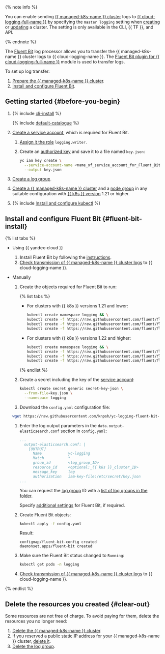 {% note info %}

You can enable sending [{{ managed-k8s-name }} cluster](../managed-kubernetes/concepts/index.md#kubernetes-cluster) logs to [{{ cloud-logging-full-name }}](../logging/) by specifying the `master logging` setting when [creating](../managed-kubernetes/operations/kubernetes-cluster/kubernetes-cluster-create.md) or [updating](../managed-kubernetes/operations/kubernetes-cluster/kubernetes-cluster-update.md) a cluster. The setting is only available in the CLI, {{ TF }}, and API.

{% endnote %}

The [Fluent Bit](https://fluentbit.io/) log processor allows you to transfer the {{ managed-k8s-name }} cluster logs to {{ cloud-logging-name }}. The [Fluent Bit plugin for {{ cloud-logging-full-name }}](https://github.com/yandex-cloud/fluent-bit-plugin-yandex) module is used to transfer logs.

To set up log transfer:
1. [Prepare the {{ managed-k8s-name }} cluster](#configure-cluster).
1. [Install and configure Fluent Bit](#fluent-bit-install).

## Getting started {#before-you-begin}

1. {% include [cli-install](../_includes/cli-install.md) %}

   {% include [default-catalogue](../_includes/default-catalogue.md) %}

1. [Create a service account](../iam/operations/sa/create.md), which is required for Fluent Bit.
   1. [Assign it the role](../iam/operations/sa/assign-role-for-sa.md) `logging.writer`.
   1. Create an [authorized key](../iam/operations/authorized-key/create.md) and save it to a file named `key.json`:

      ```bash
      yc iam key create \
        --service-account-name <name_of_service_account_for_Fluent_Bit> \
        --output key.json
      ```

1. [Create a log group](../logging/operations/create-group.md).
1. [Create a {{ managed-k8s-name }} cluster](../managed-kubernetes/operations/kubernetes-cluster/kubernetes-cluster-create.md) and a [node group](../managed-kubernetes/operations/node-group/node-group-create.md) in any suitable configuration with [{{ k8s }} version](../managed-kubernetes/concepts/release-channels-and-updates.md) 1.21 or higher.

1. {% include [Install and configure kubectl](../_includes/managed-kubernetes/kubectl-install.md) %}

## Install and configure Fluent Bit {#fluent-bit-install}

{% list tabs %}

- Using {{ yandex-cloud }}

   1. Install Fluent Bit by following the [instructions](../managed-kubernetes/operations/applications/fluentbit.md).
   1. [Check transmission of {{ managed-k8s-name }} cluster logs](../logging/operations/read-logs.md) to {{ cloud-logging-name }}.

- Manually

   1. Create the objects required for Fluent Bit to run:

      {% list tabs %}

      - For clusters with {{ k8s }} versions 1.21 and lower:

         ```bash
         kubectl create namespace logging && \
         kubectl create -f https://raw.githubusercontent.com/fluent/fluent-bit-kubernetes-logging/master/fluent-bit-service-account.yaml && \
         kubectl create -f https://raw.githubusercontent.com/fluent/fluent-bit-kubernetes-logging/master/fluent-bit-role.yaml && \
         kubectl create -f https://raw.githubusercontent.com/fluent/fluent-bit-kubernetes-logging/master/fluent-bit-role-binding.yaml
         ```

      - For clusters with {{ k8s }} versions 1.22 and higher:

         ```bash
         kubectl create namespace logging && \
         kubectl create -f https://raw.githubusercontent.com/fluent/fluent-bit-kubernetes-logging/master/fluent-bit-service-account.yaml && \
         kubectl create -f https://raw.githubusercontent.com/fluent/fluent-bit-kubernetes-logging/master/fluent-bit-role-1.22.yaml && \
         kubectl create -f https://raw.githubusercontent.com/fluent/fluent-bit-kubernetes-logging/master/fluent-bit-role-binding-1.22.yaml
         ```

      {% endlist %}

   1. Create a secret including the key of the [service account](../iam/concepts/users/service-accounts.md):

      ```bash
      kubectl create secret generic secret-key-json \
        --from-file=key.json \
        --namespace logging
      ```

   1. Download the `config.yaml` configuration file:

   ```bash
   wget https://raw.githubusercontent.com/knpsh/yc-logging-fluent-bit-example/main/config.yaml
   ```

   1. Enter the log output parameters in the `data.output-elasticsearch.conf` section in `config.yaml`:

      ```yaml
      ...
        output-elasticsearch.conf: |
          [OUTPUT]
            Name            yc-logging
            Match           *
            group_id        <log_group_ID>
            resource_id     <optional:_{{ k8s }}_cluster_ID>
            message_key     log
            authorization   iam-key-file:/etc/secret/key.json
      ...
      ```

      You can request the [log group](../logging/concepts/log-group.md) ID with a [list of log groups in the folder](../logging/operations/list.md).

      Specify [additional settings](https://github.com/yandex-cloud/fluent-bit-plugin-yandex#configuration-parameters) for Fluent Bit, if required.
   1. Create Fluent Bit objects:

      ```bash
      kubectl apply -f config.yaml
      ```

      Result:

      ```text
      configmap/fluent-bit-config created
      daemonset.apps/fluent-bit created
      ```

   1. Make sure the Fluent Bit status changed to `Running`:

      ```bash
      kubectl get pods -n logging
      ```

   1. [Check transmission of {{ managed-k8s-name }} cluster logs](../logging/operations/read-logs.md) to {{ cloud-logging-name }}.

{% endlist %}

## Delete the resources you created {#clear-out}

Some resources are not free of charge. To avoid paying for them, delete the resources you no longer need:
1. [Delete the {{ managed-k8s-name }} cluster](../managed-kubernetes/operations/kubernetes-cluster/kubernetes-cluster-delete.md).
1. If you reserved a [public static IP address](../vpc/concepts/address.md#public-addresses) for your {{ managed-k8s-name }} cluster, [delete it](../vpc/operations/address-delete.md).
1. [Delete the log group](../logging/operations/delete-group.md).